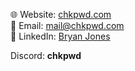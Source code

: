 🌐 Website: [chkpwd.com](https://chkpwd.com)  
📧 Email: [mail@chkpwd.com](mailto:mail@chkpwd.com)  
💼 LinkedIn: [Bryan Jones](https://www.linkedin.com/in/bryan-jones-693348252)

Discord: **chkpwd**
